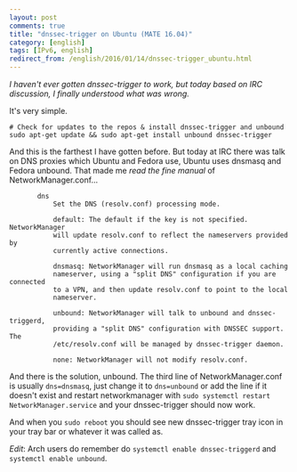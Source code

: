 ```yaml
---
layout: post
comments: true
title: "dnssec-trigger on Ubuntu (MATE 16.04)"
category: [english]
tags: [IPv6, english]
redirect_from: /english/2016/01/14/dnssec-trigger_ubuntu.html
---
```


_I haven't ever gotten dnssec-trigger to work, but today based on IRC
discussion, I finally understood what was wrong._

It's very simple.

```
# Check for updates to the repos & install dnssec-trigger and unbound
sudo apt-get update && sudo apt-get install unbound dnssec-trigger
```

And this is the farthest I have gotten before. But today at IRC there
was talk on DNS proxies which Ubuntu and Fedora use, Ubuntu uses dnsmasq
and Fedora unbound. That made me _read the fine manual_ of
NetworkManager.conf...

```man
       dns
           Set the DNS (resolv.conf) processing mode.

           default: The default if the key is not specified. NetworkManager
           will update resolv.conf to reflect the nameservers provided by
           currently active connections.

           dnsmasq: NetworkManager will run dnsmasq as a local caching
           nameserver, using a "split DNS" configuration if you are connected
           to a VPN, and then update resolv.conf to point to the local
           nameserver.

           unbound: NetworkManager will talk to unbound and dnssec-triggerd,
           providing a "split DNS" configuration with DNSSEC support. The
           /etc/resolv.conf will be managed by dnssec-trigger daemon.

           none: NetworkManager will not modify resolv.conf.
```

And there is the solution, unbound. The third line of NetworkManager.conf
is usually `dns=dnsmasq`, just change it to `dns=unbound` or add the line
if it doesn't exist and restart networkmanager with `sudo systemctl restart NetworkManager.service` and your dnssec-trigger should now work.

And when you `sudo reboot` you should see new dnssec-trigger tray icon in
your tray bar or whatever it was called as.

_Edit_: Arch users do remember do `systemctl enable dnssec-triggerd` and
`systemctl enable unbound`.
